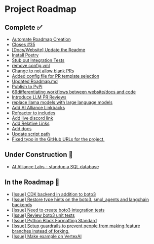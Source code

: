 # Project Roadmap

<!--
  This file is automatically generated from GitHub issues.
  Do not edit this file directly. Instead, update the corresponding issues.
  The roadmap will be regenerated every Monday at 00:00 UTC.
-->

## Complete ✅
- [Automate Roadmap Creation](https://github.com/The-AI-Alliance/gofannon/pull/150)
- [Closes #35](https://github.com/The-AI-Alliance/gofannon/pull/107)
- [[Docs/Website] Update the Readme](https://github.com/The-AI-Alliance/gofannon/pull/103)
- [Install Poetry](https://github.com/The-AI-Alliance/gofannon/pull/90)
- [Stub out Integration Tests](https://github.com/The-AI-Alliance/gofannon/pull/89)
- [remove config.yml](https://github.com/The-AI-Alliance/gofannon/pull/85)
- [Change to not allow blank PRs](https://github.com/The-AI-Alliance/gofannon/pull/84)
- [Added config file for PR template selection](https://github.com/The-AI-Alliance/gofannon/pull/82)
- [Updated Roadmap.md](https://github.com/The-AI-Alliance/gofannon/pull/81)
- [Publish to PyPi](https://github.com/The-AI-Alliance/gofannon/pull/73)
- [69differentiating workflows between website/docs and code](https://github.com/The-AI-Alliance/gofannon/pull/72)
- [Introduce LLM PR Reviews](https://github.com/The-AI-Alliance/gofannon/pull/68)
- [replace llama models with large language models](https://github.com/The-AI-Alliance/gofannon/pull/63)
- [Add AI Alliance Linkbacks](https://github.com/The-AI-Alliance/gofannon/pull/60)
- [Refeactor to includes](https://github.com/The-AI-Alliance/gofannon/pull/58)
- [Add live discord link](https://github.com/The-AI-Alliance/gofannon/pull/55)
- [Add Relative Links](https://github.com/The-AI-Alliance/gofannon/pull/52)
- [Add docs](https://github.com/The-AI-Alliance/gofannon/pull/48)
- [Update script path](https://github.com/The-AI-Alliance/gofannon/pull/47)
- [Fixed typo in the GitHub URLs for the project.](https://github.com/The-AI-Alliance/gofannon/pull/45)

## Under Construction 🚧
- [AI Alliance Labs - standup a SQL database](https://github.com/The-AI-Alliance/gofannon/issues/144)

## In the Roadmap 📅
- [[Issue] CDK backend in addition to boto3](https://github.com/The-AI-Alliance/gofannon/issues/115)
- [[Issue] Restore type hints on the boto3, smol_agents and langchain backends](https://github.com/The-AI-Alliance/gofannon/issues/114)
- [[Issue] Need to create boto3 integration tests](https://github.com/The-AI-Alliance/gofannon/issues/113)
- [[Issue] Review boto3 unit tests](https://github.com/The-AI-Alliance/gofannon/issues/112)
- [[Issue] Python Black Formatting Standard](https://github.com/The-AI-Alliance/gofannon/issues/108)
- [[Issue] Setup guardrails to prevent people from making feature branches instead of forking.](https://github.com/The-AI-Alliance/gofannon/issues/65)
- [[Issue] Make example on VertexAI](https://github.com/The-AI-Alliance/gofannon/issues/64)